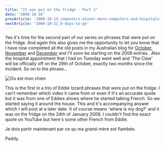 ```yaml
---
title: "It was put on the fridge - Part 2"
date: "2008-10-16"
prevArticle: '2008-10-14_computers-dinner-more-computers-and-hospitals'
nextArticle: '2008-10-21_8-days-to-go'
---
```

Yes it's time for the second part of our series on phrases that were put on the fridge. And again this also gives me the opportunity to let you know that I have now completed all the old posts in my Australian blog for [October](http://paddy1138.blogspot.com/2007_10_01_archive.html), [November](http://paddy1138.blogspot.com/2007_11_01_archive.html) and [December](http://paddy1138.blogspot.com/2007_12_01_archive.html) and I'll soon be starting on the 2008 entries.. Also the hospital appointment that I had on Tuesday went well and 'The Claw' will be officially off on the 29th of October, exactly two months since the incident. So on to the phrase...

![Ou est mon chien](/images/P1240324.JPG "Ou est mon chien?")


This is the first in a trio of Eddie Izzard phrases that were put on the fridge. I can't remember which video it came from or even if it's an accurate quote but it was from one of Eddies shows where he started talking French. So we started saying it around the house. This and it's accompanying answer which I will post at a later date. It of course means 'where is my dog?' and it was on the fridge on the 24th of January 2008. I couldn't find the exact quote on YouTube but here's some other French from Eddie.



Je dois partir maintenant par ce qu ma grand-mère est flambée.

Paddy.